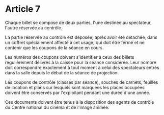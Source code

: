 # Article 7

Chaque billet se compose de deux parties, l'une destinée au spectateur, l'autre réservée au contrôle.

La partie réservée au contrôle est déposée, après avoir été détachée, dans un coffret spécialement affecté à cet usage, qui doit être fermé et ne contenir que les coupons de la séance en cours.

Les numéros des coupons doivent s'identifier à ceux des billets régulièrement délivrés à la caisse pour la séance considérée. Leur nombre doit correspondre exactement à tout moment à celui des spectateurs entrés dans la salle depuis le début de la séance de projection.

Les coupons de contrôle (classés par séance), souches de carnets, feuilles de location et plans sur lesquels sont marquées les places occupées doivent être conservés par l'exploitant pendant une durée d'une année.

Ces documents doivent être tenus à la disposition des agents de contrôle du Centre national du cinéma et de l'image animée.
